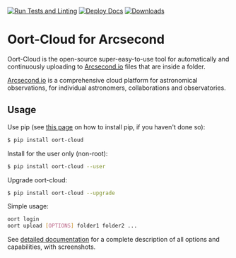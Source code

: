 [![Run Tests and Linting](https://github.com/arcsecond-io/oort/actions/workflows/pythonpackage.yml/badge.svg)](https://github.com/arcsecond-io/oort/actions/workflows/pythonpackage.yml) [![Deploy Docs](https://github.com/arcsecond-io/oort/actions/workflows/docsdeploy.yml/badge.svg)](https://github.com/arcsecond-io/oort/actions/workflows/docsdeploy.yml) [![Downloads](http://pepy.tech/badge/oort-cloud)](http://pepy.tech/project/oort-cloud)

# Oort-Cloud for Arcsecond

Oort-Cloud is the open-source super-easy-to-use tool for automatically and
continuously uploading to [Arcsecond.io](https://www.arcsecond.io) files
that are inside a folder.

[Arcsecond.io](https://www.arcsecond.io) is a comprehensive cloud platform
for astronomical observations, for individual astronomers, collaborations and
observatories.

## Usage

Use pip (see [this page](https://pip.pypa.io/en/stable/installing/) on how to install pip, if you haven't done so):

```bash
$ pip install oort-cloud
```

Install for the user only (non-root):

```bash
$ pip install oort-cloud --user
```

Upgrade oort-cloud:

```bash
$ pip install oort-cloud --upgrade
```

Simple usage:

```bash
oort login
oort upload [OPTIONS] folder1 folder2 ...
```

See [detailed documentation](https://arcsecond-io.github.io/oort/) for a complete
description of all options and capabilities, with screenshots.
